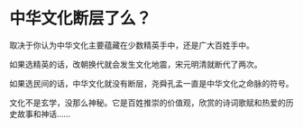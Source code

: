 # 中华文化断层了么？

取决于你认为中华文化主要蕴藏在少数精英手中，还是广大百姓手中。

如果选精英的话，改朝换代就会发生文化地震，宋元明清就断代了两次。

如果选民间的话，中华文化就没有断层，尧舜孔孟一直是中华文化之命脉的符号。

文化不是玄学，没那么神秘。它是百姓推崇的价值观，欣赏的诗词歌赋和热爱的历史故事和神话……